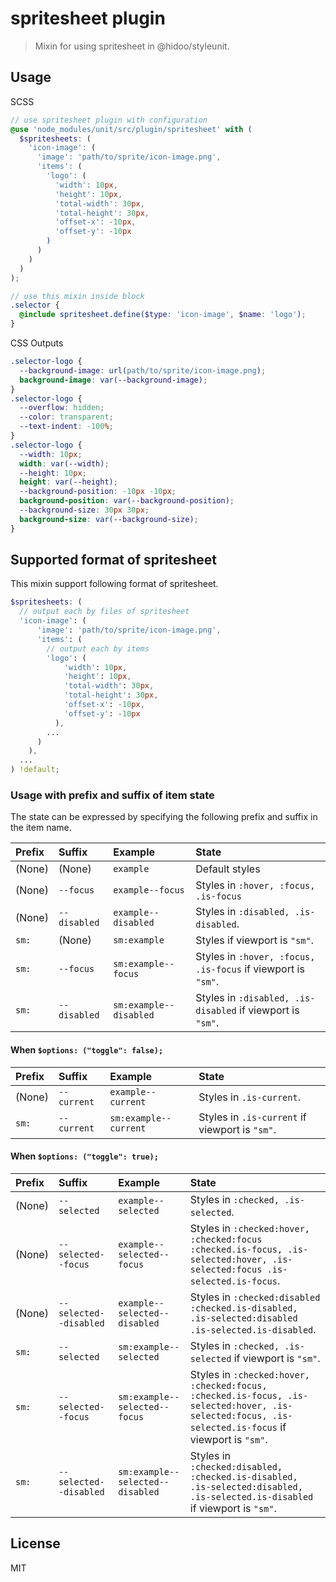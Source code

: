 # spritesheet plugin

> Mixin for using spritesheet in @hidoo/styleunit.

## Usage

SCSS

```scss
// use spritesheet plugin with configuration
@use 'node_modules/unit/src/plugin/spritesheet' with (
  $spritesheets: (
    'icon-image': (
      'image': 'path/to/sprite/icon-image.png',
      'items': (
        'logo': (
          'width': 10px,
          'height': 10px,
          'total-width': 30px,
          'total-height': 30px,
          'offset-x': -10px,
          'offset-y': -10px
        )
      )
    )
  )
);

// use this mixin inside block
.selector {
  @include spritesheet.define($type: 'icon-image', $name: 'logo');
}
```

CSS Outputs

```css
.selector-logo {
  --background-image: url(path/to/sprite/icon-image.png);
  background-image: var(--background-image);
}
.selector-logo {
  --overflow: hidden;
  --color: transparent;
  --text-indent: -100%;
}
.selector-logo {
  --width: 10px;
  width: var(--width);
  --height: 10px;
  height: var(--height);
  --background-position: -10px -10px;
  background-position: var(--background-position);
  --background-size: 30px 30px;
  background-size: var(--background-size);
}
```

## Supported format of spritesheet

This mixin support following format of spritesheet.

```scss
$spritesheets: (
  // output each by files of spritesheet
  'icon-image': (
      'image': 'path/to/sprite/icon-image.png',
      'items': (
        // output each by items
        'logo': (
            'width': 10px,
            'height': 10px,
            'total-width': 30px,
            'total-height': 30px,
            'offset-x': -10px,
            'offset-y': -10px
          ),
        ...
      )
    ),
  ...
) !default;
```

### Usage with prefix and suffix of item state

The state can be expressed by specifying the following prefix and suffix in the item name.

| Prefix | Suffix       | Example                | State                                                        |
| :----- | :----------- | :--------------------- | :----------------------------------------------------------- |
| (None) | (None)       | `example`              | Default styles                                               |
| (None) | `--focus`    | `example--focus`       | Styles in `:hover, :focus, .is-focus`                        |
| (None) | `--disabled` | `example--disabled`    | Styles in `:disabled, .is-disabled`.                         |
| `sm:`  | (None)       | `sm:example`           | Styles if viewport is `"sm"`.                                |
| `sm:`  | `--focus`    | `sm:example--focus`    | Styles in `:hover, :focus, .is-focus` if viewport is `"sm"`. |
| `sm:`  | `--disabled` | `sm:example--disabled` | Styles in `:disabled, .is-disabled` if viewport is `"sm"`.   |

#### When `$options: ("toggle": false);`

| Prefix | Suffix      | Example               | State                                          |
| :----- | :---------- | :-------------------- | :--------------------------------------------- |
| (None) | `--current` | `example--current`    | Styles in `.is-current`.                       |
| `sm:`  | `--current` | `sm:example--current` | Styles in `.is-current` if viewport is `"sm"`. |

#### When `$options: ("toggle": true);`

| Prefix | Suffix                 | Example                          | State                                                                                                                                               |
| :----- | :--------------------- | :------------------------------- | :-------------------------------------------------------------------------------------------------------------------------------------------------- |
| (None) | `--selected`           | `example--selected`              | Styles in `:checked, .is-selected`.                                                                                                                 |
| (None) | `--selected--focus`    | `example--selected--focus`       | Styles in `:checked:hover, :checked:focus :checked.is-focus, .is-selected:hover, .is-selected:focus .is-selected.is-focus`.                         |
| (None) | `--selected--disabled` | `example--selected--disabled`    | Styles in `:checked:disabled :checked.is-disabled, .is-selected:disabled .is-selected.is-disabled`.                                                 |
| `sm:`  | `--selected`           | `sm:example--selected`           | Styles in `:checked, .is-selected` if viewport is `"sm"`.                                                                                           |
| `sm:`  | `--selected--focus`    | `sm:example--selected--focus`    | Styles in `:checked:hover, :checked:focus, :checked.is-focus, .is-selected:hover, .is-selected:focus, .is-selected.is-focus` if viewport is `"sm"`. |
| `sm:`  | `--selected--disabled` | `sm:example--selected--disabled` | Styles in `:checked:disabled, :checked.is-disabled, .is-selected:disabled, .is-selected.is-disabled` if viewport is `"sm"`.                         |

## License

MIT
